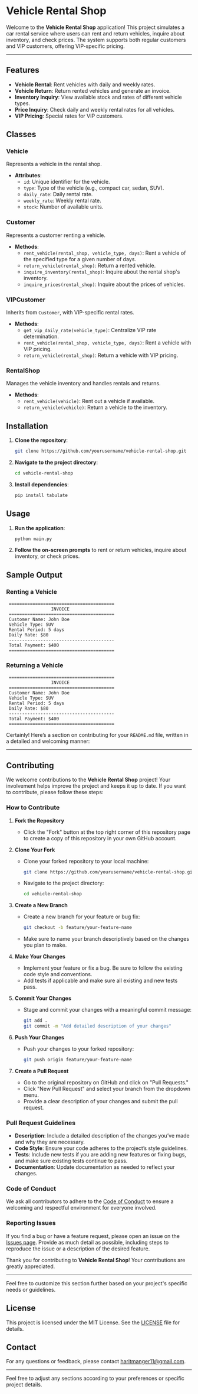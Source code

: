# Vehicle Rental Shop

Welcome to the **Vehicle Rental Shop** application! This project simulates a car rental service where users can rent and return vehicles, inquire about inventory, and check prices. The system supports both regular customers and VIP customers, offering VIP-specific pricing.

---

## Features

- **Vehicle Rental**: Rent vehicles with daily and weekly rates.
- **Vehicle Return**: Return rented vehicles and generate an invoice.
- **Inventory Inquiry**: View available stock and rates of different vehicle types.
- **Price Inquiry**: Check daily and weekly rental rates for all vehicles.
- **VIP Pricing**: Special rates for VIP customers.

## Classes

### Vehicle
Represents a vehicle in the rental shop.
- **Attributes**:
  - `id`: Unique identifier for the vehicle.
  - `type`: Type of the vehicle (e.g., compact car, sedan, SUV).
  - `daily_rate`: Daily rental rate.
  - `weekly_rate`: Weekly rental rate.
  - `stock`: Number of available units.

### Customer
Represents a customer renting a vehicle.
- **Methods**:
  - `rent_vehicle(rental_shop, vehicle_type, days)`: Rent a vehicle of the specified type for a given number of days.
  - `return_vehicle(rental_shop)`: Return a rented vehicle.
  - `inquire_inventory(rental_shop)`: Inquire about the rental shop's inventory.
  - `inquire_prices(rental_shop)`: Inquire about the prices of vehicles.

### VIPCustomer
Inherits from `Customer`, with VIP-specific rental rates.
- **Methods**:
  - `get_vip_daily_rate(vehicle_type)`: Centralize VIP rate determination.
  - `rent_vehicle(rental_shop, vehicle_type, days)`: Rent a vehicle with VIP pricing.
  - `return_vehicle(rental_shop)`: Return a vehicle with VIP pricing.

### RentalShop
Manages the vehicle inventory and handles rentals and returns.
- **Methods**:
  - `rent_vehicle(vehicle)`: Rent out a vehicle if available.
  - `return_vehicle(vehicle)`: Return a vehicle to the inventory.

## Installation

1. **Clone the repository**:
   ```bash
   git clone https://github.com/yourusername/vehicle-rental-shop.git
   ```

2. **Navigate to the project directory**:
   ```bash
   cd vehicle-rental-shop
   ```

3. **Install dependencies**:
   ```bash
   pip install tabulate
   ```

## Usage

1. **Run the application**:
   ```bash
   python main.py
   ```

2. **Follow the on-screen prompts** to rent or return vehicles, inquire about inventory, or check prices.

## Sample Output

### Renting a Vehicle

```
 ========================================
                 INVOICE                  
 ========================================
 Customer Name: John Doe
 Vehicle Type: SUV
 Rental Period: 5 days
 Daily Rate: $80
 ----------------------------------------
 Total Payment: $400
 ========================================
```

### Returning a Vehicle

```
 ========================================
                 INVOICE                 
 ========================================
 Customer Name: John Doe
 Vehicle Type: SUV
 Rental Period: 5 days
 Daily Rate: $80
 ----------------------------------------
 Total Payment: $400
 ========================================
```

Certainly! Here’s a section on contributing for your `README.md` file, written in a detailed and welcoming manner:

---

## Contributing

We welcome contributions to the **Vehicle Rental Shop** project! Your involvement helps improve the project and keeps it up to date. If you want to contribute, please follow these steps:

### How to Contribute

1. **Fork the Repository**
   - Click the "Fork" button at the top right corner of this repository page to create a copy of this repository in your own GitHub account.

2. **Clone Your Fork**
   - Clone your forked repository to your local machine:
     ```bash
     git clone https://github.com/yourusername/vehicle-rental-shop.git
     ```
   - Navigate to the project directory:
     ```bash
     cd vehicle-rental-shop
     ```

3. **Create a New Branch**
   - Create a new branch for your feature or bug fix:
     ```bash
     git checkout -b feature/your-feature-name
     ```
   - Make sure to name your branch descriptively based on the changes you plan to make.

4. **Make Your Changes**
   - Implement your feature or fix a bug. Be sure to follow the existing code style and conventions.
   - Add tests if applicable and make sure all existing and new tests pass.

5. **Commit Your Changes**
   - Stage and commit your changes with a meaningful commit message:
     ```bash
     git add .
     git commit -m "Add detailed description of your changes"
     ```

6. **Push Your Changes**
   - Push your changes to your forked repository:
     ```bash
     git push origin feature/your-feature-name
     ```

7. **Create a Pull Request**
   - Go to the original repository on GitHub and click on "Pull Requests."
   - Click "New Pull Request" and select your branch from the dropdown menu.
   - Provide a clear description of your changes and submit the pull request.

### Pull Request Guidelines

- **Description**: Include a detailed description of the changes you’ve made and why they are necessary.
- **Code Style**: Ensure your code adheres to the project’s style guidelines.
- **Tests**: Include new tests if you are adding new features or fixing bugs, and make sure existing tests continue to pass.
- **Documentation**: Update documentation as needed to reflect your changes.

### Code of Conduct

We ask all contributors to adhere to the [Code of Conduct](CODE_OF_CONDUCT.md) to ensure a welcoming and respectful environment for everyone involved.

### Reporting Issues

If you find a bug or have a feature request, please open an issue on the [Issues page](https://github.com/haritmanger15/vehicle-rental-shop/issues). Provide as much detail as possible, including steps to reproduce the issue or a description of the desired feature.

Thank you for contributing to **Vehicle Rental Shop**! Your contributions are greatly appreciated.

---

Feel free to customize this section further based on your project's specific needs or guidelines.
## License

This project is licensed under the MIT License. See the [LICENSE](LICENSE) file for details.

## Contact

For any questions or feedback, please contact [haritmanger11@gmail.com](mailto:haritmanger11@gmail.com).

---

Feel free to adjust any sections according to your preferences or specific project details.
